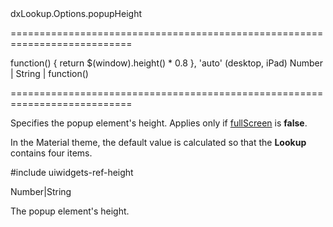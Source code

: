 <!--id-->dxLookup.Options.popupHeight<!--/id-->
===========================================================================
<!--default-->function() { return $(window).height() * 0.8 }, 'auto' (desktop, iPad)<!--/default-->
<!--type-->Number | String | function()<!--/type-->
===========================================================================

<!--shortDescription-->
Specifies the popup element's height. Applies only if [fullScreen](/Documentation/ApiReference/UI_Widgets/dxLookup/Configuration/#fullScreen) is **false**.
<!--/shortDescription-->

<!--fullDescription-->
In the Material theme, the default value is calculated so that the **Lookup** contains four items.

#include uiwidgets-ref-height
<!--/fullDescription-->
<!--typeFunctionReturnType-->Number|String<!--/typeFunctionReturnType-->
<!--typeFunctionReturnDescription-->
The popup element's height.
<!--/typeFunctionReturnDescription-->